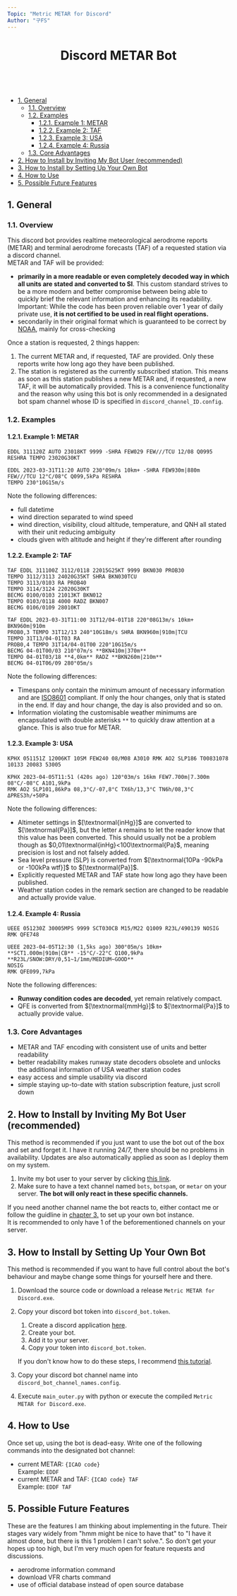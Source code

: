 ```yaml
---
Topic: "Metric METAR for Discord"
Author: "구FS"
---
```

<link href="md_style.css" rel="stylesheet"></link>
<div id="global">

# <p style="text-align: center">Discord METAR Bot</p>
<br>
<br>

- [1. General](#1-general)
  - [1.1. Overview](#11-overview)
  - [1.2. Examples](#12-examples)
    - [1.2.1. Example 1: METAR](#121-example-1-metar)
    - [1.2.2. Example 2: TAF](#122-example-2-taf)
    - [1.2.3. Example 3: USA](#123-example-3-usa)
    - [1.2.4. Example 4: Russia](#124-example-4-russia)
  - [1.3. Core Advantages](#13-core-advantages)
- [2. How to Install by Inviting My Bot User (recommended)](#2-how-to-install-by-inviting-my-bot-user-recommended)
- [3. How to Install by Setting Up Your Own Bot](#3-how-to-install-by-setting-up-your-own-bot)
- [4. How to Use](#4-how-to-use)
- [5. Possible Future Features](#5-possible-future-features)

<div style="page-break-after: always;"></div>

## 1. General

### 1.1. Overview
This discord bot provides realtime meteorological aerodrome reports (METAR) and terminal aerodrome forecasts (TAF) of a requested station via a discord channel.  
METAR and TAF will be provided:

- **primarily in a more readable or even completely decoded way in which all units are stated and converted to SI**. This custom standard strives to be a more modern and better compromise between being able to quickly brief the relevant information and enhancing its readability.  
Important: While the code has been proven reliable over 1 year of daily private use, **it is not certified to be used in real flight operations.**
- secondarily in their original format which is guaranteed to be correct by [NOAA](https://tgftp.nws.noaa.gov/data/observations/metar/stations/), mainly for cross-checking

Once a station is requested, 2 things happen:

1. The current METAR and, if requested, TAF are provided. Only these reports write how long ago they have been published.
1. The station is registered as the currently subscribed station. This means as soon as this station publishes a new METAR and, if requested, a new TAF, it will be automatically provided. This is a convenience functionality and the reason why using this bot is only recommended in a designated bot spam channel whose ID is specified in `discord_channel_ID.config`.

### 1.2. Examples

#### 1.2.1. Example 1: METAR
```
EDDL 311120Z AUTO 23018KT 9999 -SHRA FEW029 FEW///TCU 12/08 Q0995 RESHRA TEMPO 23020G30KT
```
```
EDDL 2023-03-31T11:20 AUTO 230°09m/s 10km+ -SHRA FEW930m|880m FEW///TCU 12°C/08°C Q099,5kPa RESHRA
TEMPO 230°10G15m/s
```

Note the following differences:
- full datetime
- wind direction separated to wind speed
- wind direction, visibility, cloud altitude, temperature, and QNH all stated with their unit reducing ambiguity
- clouds given with altitude and height if they're different after rounding

#### 1.2.2. Example 2: TAF
```
TAF EDDL 311100Z 3112/0118 22015G25KT 9999 BKN030 PROB30
TEMPO 3112/3113 24020G35KT SHRA BKN030TCU
TEMPO 3113/0103 RA PROB40
TEMPO 3114/3124 22020G30KT
BECMG 0100/0103 21013KT BKN012
TEMPO 0103/0118 4000 RADZ BKN007
BECMG 0106/0109 28010KT
```

```
TAF EDDL 2023-03-31T11:00 31T12/04-01T18 220°08G13m/s 10km+ BKN960m|910m
PROB0,3 TEMPO 31T12/13 240°10G18m/s SHRA BKN960m|910m|TCU
TEMPO 31T13/04-01T03 RA
PROB0,4 TEMPO 31T14/04-01T00 220°10G15m/s
BECMG 04-01T00/03 210°07m/s **BKN410m|370m**
TEMPO 04-01T03/18 **4,0km** RADZ **BKN260m|210m**
BECMG 04-01T06/09 280°05m/s
```

Note the following differences:
- Timespans only contain the minimum amount of necessary information and are [ISO8601](https://en.wikipedia.org/wiki/ISO_8601) compliant. If only the hour changes, only that is stated in the end. If day and hour change, the day is also provided and so on.
- Information violating the customisable weather minimums are encapsulated with double asterisks `**` to quickly draw attention at a glance. This is also true for METAR.

#### 1.2.3. Example 3: USA

```
KPHX 051151Z 12006KT 10SM FEW240 08/M08 A3010 RMK AO2 SLP186 T00831078 10133 20083 53005
```
```
KPHX 2023-04-05T11:51 (420s ago) 120°03m/s 16km FEW7.700m|7.300m 08°C/-08°C A101,9kPa
RMK AO2 SLP101,86kPa 08,3°C/-07,8°C TX6h/13,3°C TN6h/08,3°C ΔPRES3h/+50Pa
```

Note the following differences:
- Altimeter settings in $[\textnormal{inHg}]$ are converted to $[\textnormal{Pa}]$, but the letter `A` remains to let the reader know that this value has been converted. This should usually not be a problem though as $0,01\textnormal{inHg}<100\textnormal{Pa}$, meaning precision is lost and not falsely added.
- Sea level pressure (SLP) is converted from $[\textnormal{10Pa -90kPa or -100kPa wtf}]$ to $[\textnormal{Pa}]$.
- Explicitly requested METAR and TAF state how long ago they have been published.
- Weather station codes in the remark section are changed to be readable and actually provide value.

#### 1.2.4. Example 4: Russia

```
UEEE 051230Z 30005MPS 9999 SCT030CB M15/M22 Q1009 R23L/490139 NOSIG RMK QFE748
```
```
UEEE 2023-04-05T12:30 (1,5ks ago) 300°05m/s 10km+ **SCT1.000m|910m|CB** -15°C/-22°C Q100,9kPa
**R23L/SNOW:DRY/0,51~1/1mm/MEDIUM~GOOD**
NOSIG
RMK QFE099,7kPa
```

Note the following differences:
- **Runway condition codes are decoded**, yet remain relatively compact.
- QFE is converted from $[\textnormal{mmHg}]$ to $[\textnormal{Pa}]$ to actually provide value.

### 1.3. Core Advantages

- METAR and TAF encoding with consistent use of units and better readability
- better readability makes runway state decoders obsolete and unlocks the additional information of USA weather station codes
- easy access and simple usability via discord
- simple staying up-to-date with station subscription feature, just scroll down

<div style="page-break-after: always;"></div>

## 2. How to Install by Inviting My Bot User (recommended)

This method is recommended if you just want to use the bot out of the box and set and forget it. I have it running 24/7, there should be no problems in availability. Updates are also automatically applied as soon as I deploy them on my system.

1. Invite my bot user to your server by clicking [this link](https://discordapp.com/oauth2/authorize?&client_id=935809227660857375&scope=bot).
1. Make sure to have a text channel named `bots`, `botspam`, or `metar` on your server. **The bot will only react in these specific channels.**  

If you need another channel name the bot reacts to, either contact me or follow the guidline in [chapter 3.](#3-how-to-install-by-setting-up-your-own-bot) to set up your own bot instance.  
It is recommended to only have 1 of the beforementioned channels on your server.

## 3. How to Install by Setting Up Your Own Bot

This method is recommended if you want to have full control about the bot's behaviour and maybe change some things for yourself here and there.

1. Download the source code or download a release `Metric METAR for Discord.exe`.
1. Copy your discord bot token into `discord_bot.token`.
    1. Create a discord application [here](https://discord.com/developers/applications).
    1. Create your bot.
    1. Add it to your server.
    1. Copy your token into `discord_bot.token`.

   If you don't know how to do these steps, I recommend [this tutorial](https://www.writebots.com/discord-bot-token/).
1. Copy your discord bot channel name into `discord_bot_channel_names.config`.
1. Execute `main_outer.py` with python or execute the compiled `Metric METAR for Discord.exe`.

## 4. How to Use

Once set up, using the bot is dead-easy. Write one of the following commands into the designated bot channel:
- current METAR: `{ICAO code}`  
  Example: `EDDF`
- current METAR and TAF: `{ICAO code} TAF`  
  Example: `EDDF TAF`

<div style="page-break-after: always;"></div>

## 5. Possible Future Features

These are the features I am thinking about implementing in the future. Their stages vary widely from "hmm might be nice to have that" to "I have it almost done, but there is this 1 problem I can't solve.". So don't get your hopes up too high, but I'm very much open for feature requests and discussions.

- aerodrome information command
- download VFR charts command
- use of official database instead of open source database

</div>